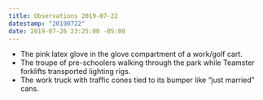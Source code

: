 ```yaml
---
title: Observations 2019-07-22
datestamp: "20190722"
date: 2019-07-26 23:25:00 -05:00
---
```


- The pink latex glove in the glove compartment of a work/golf cart.
- The troupe of pre-schoolers walking through the park while Teamster forklifts transported lighting rigs.
- The work truck with traffic cones tied to its bumper like “just married” cans.
